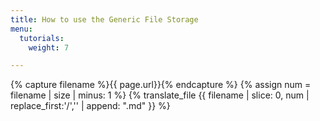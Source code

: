 ```yaml
---
title: How to use the Generic File Storage
menu:
  tutorials:
    weight: 7

---
```

 {% capture filename %}{{ page.url}}{% endcapture %}
 {% assign num = filename | size | minus: 1 %}
 {% translate_file {{ filename | slice: 0, num | replace_first:'/','' | append: ".md" }} %}

